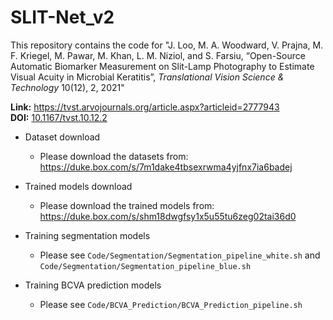 # SLIT-Net_v2

This repository contains the code for "J. Loo, M. A. Woodward, V. Prajna, M. F. Kriegel, M. Pawar, M. Khan, L. M. Niziol, and S. Farsiu, “Open-Source Automatic Biomarker Measurement on Slit-Lamp Photography to Estimate Visual Acuity in Microbial Keratitis”, *Translational Vision Science & Technology* 10(12), 2, 2021"

**Link:** https://tvst.arvojournals.org/article.aspx?articleid=2777943  
**DOI:** [10.1167/tvst.10.12.2](https://doi.org/10.1167/tvst.10.12.2)  

* Dataset download
    * Please download the datasets from: https://duke.box.com/s/7m1dake4tbsexrwma4yjfnx7ia6badej
    
* Trained models download
   * Please download the trained models from: https://duke.box.com/s/shm18dwgfsy1x5u55tu6zeg02tai36d0

* Training segmentation models
    * Please see ```Code/Segmentation/Segmentation_pipeline_white.sh``` and ```Code/Segmentation/Segmentation_pipeline_blue.sh```

* Training BCVA prediction models
    * Please see ```Code/BCVA_Prediction/BCVA_Prediction_pipeline.sh```
